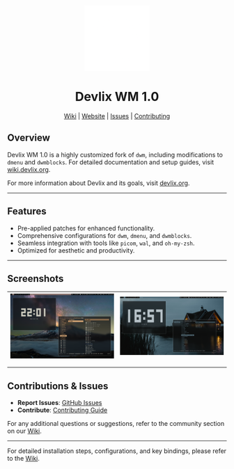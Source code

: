 <div align="center">
    <img src="logo.png" alt="Devlix Logo" style="width: 150px;">
    <h1>Devlix WM 1.0</h1>
</div>
<nav align="center">
    <a href="https://wiki.devlix.org">Wiki</a> | 
    <a href="https://devlix.org">Website</a> | 
    <a href="https://github.com/Mohamed1242012/devlix/issues">Issues</a> | 
    <a href="https://github.com/Mohamed1242012/devlix/blob/main/.github/CONTRIBUTING.md">Contributing</a>
</nav>

## Overview

Devlix WM 1.0 is a highly customized fork of `dwm`, including modifications to `dmenu` and `dwmblocks`. For detailed documentation and setup guides, visit [wiki.devlix.org](https://wiki.devlix.org). 

For more information about Devlix and its goals, visit [devlix.org](https://devlix.org). 

---

## Features

- Pre-applied patches for enhanced functionality.
- Comprehensive configurations for `dwm`, `dmenu`, and `dwmblocks`.
- Seamless integration with tools like `picom`, `wal`, and `oh-my-zsh`.
- Optimized for aesthetic and productivity.

---

## Screenshots

| ![Screenshot 1](screenshots/scrot1.png) | ![Screenshot 2](screenshots/scrot2.png) |
|------------------------------------------|------------------------------------------|

---

## Contributions & Issues

- **Report Issues**: [GitHub Issues](https://github.com/Mohamed1242012/devlix/issues)
- **Contribute**: [Contributing Guide](https://github.com/Mohamed1242012/devlix/blob/main/.github/CONTRIBUTING.md)

For any additional questions or suggestions, refer to the community section on our [Wiki](https://wiki.devlix.org/?id=contributions).

---

For detailed installation steps, configurations, and key bindings, please refer to the [Wiki](https://wiki.devlix.org).